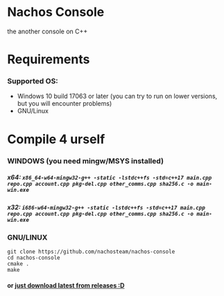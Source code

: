 # Nachos Console
the another console on C++

# Requirements
### Supported OS:
- Windows 10 build 17063 or later (you can try to run on lower versions, but you will encounter problems)
- GNU/Linux

# Compile 4 urself
### WINDOWS (you need mingw/MSYS installed)
##### x64: ```x86_64-w64-mingw32-g++ -static -lstdc++fs -std=c++17 main.cpp repo.cpp account.cpp pkg-del.cpp other_comms.cpp sha256.c -o main-win.exe```
##### x32: ```i686-w64-mingw32-g++ -static -lstdc++fs -std=c++17 main.cpp repo.cpp account.cpp pkg-del.cpp other_comms.cpp sha256.c -o main-win.exe```

### GNU/LINUX
```
git clone https://github.com/nachosteam/nachos-console
cd nachos-console
cmake .
make
```

#### or [just download latest from releases :D](https://github.com/nachosteam/nachos-console/releases)

